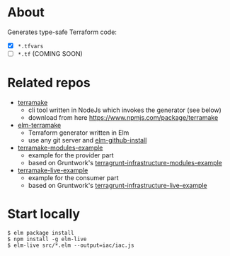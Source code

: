 # About

 Generates type-safe Terraform code:
  - [x] `*.tfvars`
  - [ ] `*.tf` (COMING SOON)

# Related repos

 - [terramake](https://github.com/karandit/terramake/)
    - cli tool written in NodeJs which invokes the generator (see below)
    - download from here https://www.npmjs.com/package/terramake
 - [elm-terramake](https://github.com/karandit/elm-terramake)
     - Terraform generator written in Elm
     - use any git server and [elm-github-install](https://www.npmjs.com/package/elm-github-install)
 - [terramake-modules-example](https://github.com/karandit/terramake-modules-example)
    - example for the provider part
    - based on Gruntwork's [terragrunt-infrastructure-modules-example](https://github.com/gruntwork-io/terragrunt-infrastructure-modules-example)
 - [terramake-live-example](https://github.com/karandit/terramake-live-example)
    - example for the consumer part
    - based on Gruntwork's [terragrunt-infrastructure-live-example](https://github.com/gruntwork-io/terragrunt-infrastructure-live-example)

# Start locally

    $ elm package install
    $ npm install -g elm-live
    $ elm-live src/*.elm --output=iac/iac.js
